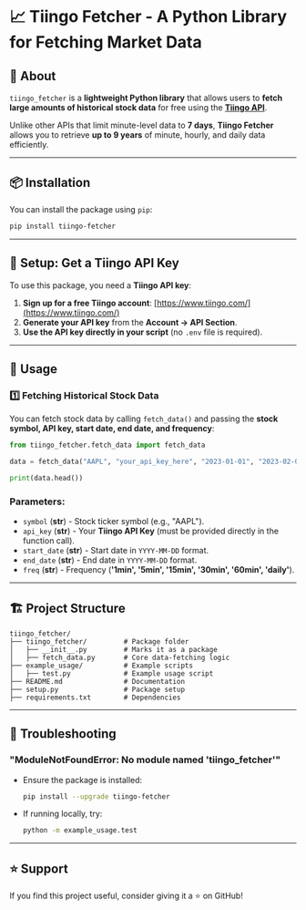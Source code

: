 # 📈 Tiingo Fetcher - A Python Library for Fetching Market Data

## 📌 About
`tiingo_fetcher` is a **lightweight Python library** that allows users to **fetch large amounts of historical stock data** for free using the **[Tiingo API](https://www.tiingo.com/)**.

Unlike other APIs that limit minute-level data to **7 days**, **Tiingo Fetcher** allows you to retrieve **up to 9 years** of minute, hourly, and daily data efficiently.

---

## 📦 Installation
You can install the package using `pip`:

```bash
pip install tiingo-fetcher
```

---

## 🔑 Setup: Get a Tiingo API Key
To use this package, you need a **Tiingo API key**:
1. **Sign up for a free Tiingo account**: [https://www.tiingo.com/](https://www.tiingo.com/)
2. **Generate your API key** from the **Account → API Section**.
3. **Use the API key directly in your script** (no `.env` file is required).

---

## 🚀 Usage
### **1️⃣ Fetching Historical Stock Data**
You can fetch stock data by calling `fetch_data()` and passing the **stock symbol, API key, start date, end date, and frequency**:

```python
from tiingo_fetcher.fetch_data import fetch_data

data = fetch_data("AAPL", "your_api_key_here", "2023-01-01", "2023-02-01", "1min")

print(data.head())
```

### **Parameters:**
- `symbol` (**str**) - Stock ticker symbol (e.g., "AAPL").
- `api_key` (**str**) - Your **Tiingo API Key** (must be provided directly in the function call).
- `start_date` (**str**) - Start date in `YYYY-MM-DD` format.
- `end_date` (**str**) - End date in `YYYY-MM-DD` format.
- `freq` (**str**) - Frequency (**'1min', '5min', '15min', '30min', '60min', 'daily'**).

---

## 🏗 Project Structure
```
tiingo_fetcher/
├── tiingo_fetcher/         # Package folder
│   ├── __init__.py         # Marks it as a package
│   ├── fetch_data.py       # Core data-fetching logic
├── example_usage/          # Example scripts
│   ├── test.py             # Example usage script
├── README.md               # Documentation
├── setup.py                # Package setup
├── requirements.txt        # Dependencies
```

---

## 🔧 Troubleshooting
### **"ModuleNotFoundError: No module named 'tiingo_fetcher'"**
- Ensure the package is installed:
  ```bash
  pip install --upgrade tiingo-fetcher
  ```
- If running locally, try:
  ```bash
  python -m example_usage.test
  ```

---

## ⭐ Support
If you find this project useful, consider giving it a ⭐ on GitHub!

